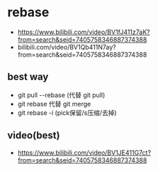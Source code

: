# rebase
- https://www.bilibili.com/video/BV1fJ411z7aK?from=search&seid=7405758346887374388
- bilibili.com/video/BV1Qb411N7ay?from=search&seid=7405758346887374388


## best way
- git pull --rebase (代替 git pull)
- git rebase 代替 git merge
- git rebase -i (pick保留/s压缩/去掉)

## video(best)
- https://www.bilibili.com/video/BV1JE411G7ct?from=search&seid=7405758346887374388
